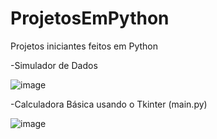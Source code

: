 # ProjetosEmPython
Projetos iniciantes feitos em Python

-Simulador de Dados 

![image](https://user-images.githubusercontent.com/54475600/229872842-d08bda11-3ff4-4a9f-a974-7ab9a340204a.png)

-Calculadora Básica usando o Tkinter (main.py)

![image](https://github.com/lukask028/ProjetosEmPython/assets/54475600/cfdf9b5a-bd5a-4f9b-acc9-356905a7ad0b)

